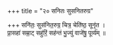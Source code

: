 +++
title = "२० सनितः सुसनितरुग्र"

+++
सनि॑तः॒ सुस॑नित॒रुग्र॒ चित्र॒ चेति॑ष्ठ॒ सूनृ॑त ।  
प्रा॒सहा॑ सम्रा॒ट् सहु॑रिं॒ सह॑न्तं भु॒ज्युं वाजे॑षु॒ पूर्व्य॑म् ॥